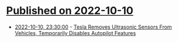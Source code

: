 # [Published on 2022-10-10](index.md)

* [2022-10-10, 23:30:00](https://soylentnews.org/article.pl?sid=22/10/10/0927200&from=rss) - [Tesla Removes Ultrasonic Sensors From Vehicles, Temporarily Disables Autopilot Features](https://soylentnews.org/article.pl?sid=22/10/10/0927200&from=rss)
